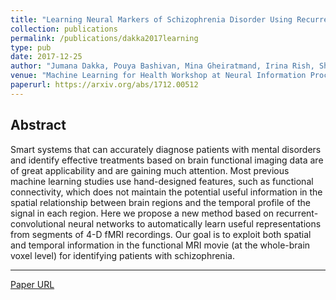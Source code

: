 ```yaml
---
title: "Learning Neural Markers of Schizophrenia Disorder Using Recurrent Neural Networks"
collection: publications
permalink: /publications/dakka2017learning
type: pub
date: 2017-12-25
author: "Jumana Dakka, Pouya Bashivan, Mina Gheiratmand, Irina Rish, Shantenu Jha and Russell Greiner"
venue: "Machine Learning for Health Workshop at Neural Information Processing Systems (NIPS 2017), Long Beach, California, US"
paperurl: https://arxiv.org/abs/1712.00512
---
```


## Abstract

Smart systems that can accurately diagnose patients with mental disorders and
identify effective treatments based on brain functional imaging data are of great
applicability and are gaining much attention. Most previous machine learning
studies use hand-designed features, such as functional connectivity, which does not
maintain the potential useful information in the spatial relationship between brain
regions and the temporal profile of the signal in each region. Here we propose a
new method based on recurrent-convolutional neural networks to automatically
learn useful representations from segments of 4-D fMRI recordings. Our goal is to
exploit both spatial and temporal information in the functional MRI movie (at the
whole-brain voxel level) for identifying patients with schizophrenia.

---

[Paper URL](https://arxiv.org/abs/1712.00512)
